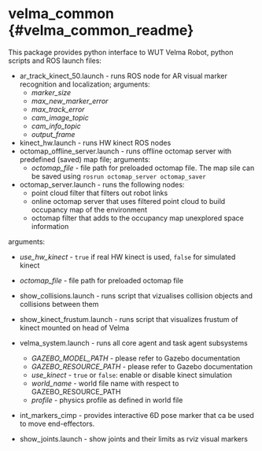 # velma_common {#velma_common_readme}

This package provides python interface to WUT Velma Robot, python scripts and ROS launch files:
 * ar_track_kinect_50.launch - runs ROS node for AR visual marker recognition and localization; arguments:
   * *marker_size*
   * *max_new_marker_error*
   * *max_track_error*
   * *cam_image_topic*
   * *cam_info_topic*
   * *output_frame*
 * kinect_hw.launch - runs HW kinect ROS nodes
 * octomap_offline_server.launch - runs offline octomap server with predefined (saved) map file; arguments:
   * *octomap_file* - file path for preloaded octomap file. The map sile can be saved using `rosrun octomap_server octomap_saver`
 * octomap_server.launch - runs the following nodes:
   * point cloud filter that filters out robot links
   * online octomap server that uses filtered point cloud to build occupancy map of the environment
   * octomap filter that adds to the occupancy map unexplored space information

  arguments:
   * *use_hw_kinect* - `true` if real HW kinect is used, `false` for simulated kinect
   * *octomap_file* - file path for preloaded octomap file

 * show_collisions.launch - runs script that vizualises collision objects and collisions between them
 * show_kinect_frustum.launch - runs script that visualizes frustum of kinect mounted on head of Velma
 * velma_system.launch - runs all core agent and task agent subsystems
   * *GAZEBO_MODEL_PATH* - please refer to Gazebo documentation
   * *GAZEBO_RESOURCE_PATH* - please refer to Gazebo documentation
   * *use_kinect* - `true` or `false`: enable or disable kinect simulation
   * *world_name* - world file name with respect to GAZEBO_RESOURCE_PATH
   * *profile* - physics profile as defined in world file
 * int_markers_cimp - provides interactive 6D pose marker that ca be used to move end-effectors.
 * show_joints.launch - show joints and their limits as rviz visual markers
